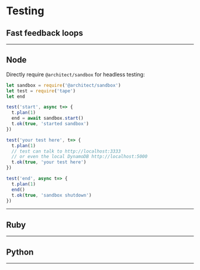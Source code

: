 # Testing
## Fast feedback loops 
---

## Node

Directly require `@architect/sandbox` for headless testing:

```javascript
let sandbox = require('@architect/sandbox')
let test = require('tape')
let end

test('start', async t=> {
  t.plan(1)
  end = await sandbox.start()
  t.ok(true, 'started sandbox')
})

test('your test here', t=> {
  t.plan(1)
  // test can talk to http://localhost:3333
  // or even the local DynamoDB http://localhost:5000
  t.ok(true, 'your test here')
})

test('end', async t=> {
  t.plan(1)
  end()
  t.ok(true, 'sandbox shutdown')
})
```

---

## Ruby


---
## Python

---
